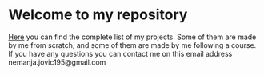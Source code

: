 <h1>Welcome to my repository</h1>
<a href="https://nemanjajovic.github.io">Here</a> you can find the complete list of my projects. Some of them are made by me from scratch,
and some of them are made by me following a course.
If you have any questions you can contact me on this email address
nemanja.jovic195@gmail.com
